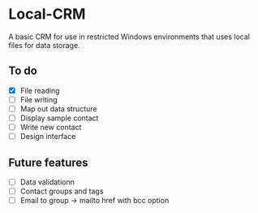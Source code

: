 # Local-CRM
A basic CRM for use in restricted Windows environments that uses local files for data storage.

## To do
- [x] File reading
- [ ] File writing
- [ ] Map out data structure
- [ ] Display sample contact
- [ ] Write new contact
- [ ] Design interface

## Future features
- [ ] Data validationn
- [ ] Contact groups and tags
- [ ] Email to group -> mailto href with bcc option